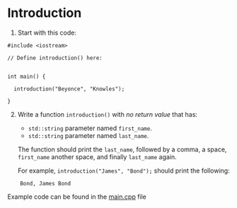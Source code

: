 # Introduction

1. Start with this code:

```
#include <iostream>

// Define introduction() here:


int main() {
  
  introduction("Beyonce", "Knowles");
  
}
```

2. Write a function ```introduction()``` with *no return value* that has:

	- ```std::string``` parameter named ```first_name```.
	- ```std::string``` parameter named ```last_name```.

	The function should print the ```last_name```, followed by a comma, a space, ```first_name``` another space, and finally ```last_name``` again.

	For example, ```introduction("James", "Bond");``` should print the following:

```
	Bond, James Bond
```

Example code can be found in the [main.cpp](https://github.com/keldavis/c-plus-plus-practice/blob/master/foundations/8.%20Functions/Code%20Challenge/Introduction/main.cpp) file